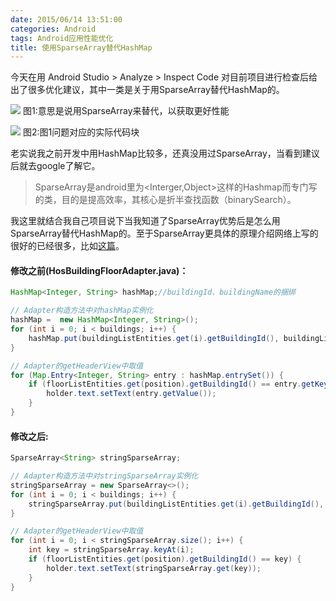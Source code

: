 ```yaml
---
date: 2015/06/14 13:51:00
categories: Android
tags: Android应用性能优化
title: 使用SparseArray替代HashMap
---
```


今天在用 Android Studio > Analyze > Inspect Code 对目前项目进行检查后给出了很多优化建议，其中一类是关于用SparseArray替代HashMap的。

![](http://ww3.sinaimg.cn/mw690/62ed8609gw1et3lvdgva1j213s058gn1.jpg)
图1:意思是说用SparseArray<E>来替代，以获取更好性能

![](http://ww3.sinaimg.cn/mw690/62ed8609gw1et3lvcylsgj20yy05sjsk.jpg)
图2:图1问题对应的实际代码块

老实说我之前开发中用HashMap比较多，还真没用过SparseArray，当看到建议后就去google了解它。

> SparseArray是android里为<Interger,Object>这样的Hashmap而专门写的类，目的是提高效率，其核心是折半查找函数（binarySearch）。

我这里就结合我自己项目说下当我知道了SparseArray优势后是怎么用SparseArray替代HashMap的。至于SparseArray更具体的原理介绍网络上写的很好的已经很多，比如[这篇](http://liuzhichao.com/p/832.html)。

#### 修改之前(HosBuildingFloorAdapter.java)：
``` JAVA
HashMap<Integer, String> hashMap;//buildingId、buildingName的捆绑

// Adapter构造方法中对hashMap实例化
hashMap =  new HashMap<Integer, String>();
for (int i = 0; i < buildings; i++) {
    hashMap.put(buildingListEntities.get(i).getBuildingId(), buildingListEntities.get(i).getBuildingName());
}

// Adapter的getHeaderView中取值
for (Map.Entry<Integer, String> entry : hashMap.entrySet()) {
    if (floorListEntities.get(position).getBuildingId() == entry.getKey()) {
        holder.text.setText(entry.getValue());
    }
}
```
#### 修改之后:
``` JAVA
SparseArray<String> stringSparseArray;

// Adapter构造方法中对stringSparseArray实例化
stringSparseArray = new SparseArray<>();
for (int i = 0; i < buildings; i++) {
    stringSparseArray.put(buildingListEntities.get(i).getBuildingId(), buildingListEntities.get(i).getBuildingName());
}

// Adapter的getHeaderView中取值
for (int i = 0; i < stringSparseArray.size(); i++) {
    int key = stringSparseArray.keyAt(i);
    if (floorListEntities.get(position).getBuildingId() == key) {
        holder.text.setText(stringSparseArray.get(key));
    }
}
```